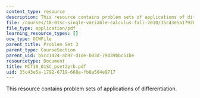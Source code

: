 ```yaml
---
content_type: resource
description: This resource contains problem sets of applications of differentiation.
file: /courses/18-01sc-single-variable-calculus-fall-2010/35c43e5a17926719668efb8a504e9717_MIT18_01SC_pset2prb.pdf
file_type: application/pdf
learning_resource_types: []
ocw_type: OCWFile
parent_title: Problem Set 3
parent_type: CourseSection
parent_uid: b5cc1424-ab97-d1de-b03d-79439bbc51be
resourcetype: Document
title: MIT18_01SC_pset2prb.pdf
uid: 35c43e5a-1792-6719-668e-fb8a504e9717
---
```

This resource contains problem sets of applications of differentiation.

